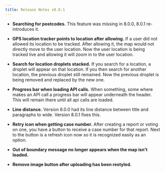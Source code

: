 ```yaml
---
title: Release Notes v8.0.1
---
```


* **Searching for postcodes.** This feature was missing in 8.0.0, 8.0.1 re-introduces it.

* **GPS location tracker points to location after allowing.** If a user did not allowed its location to be tracked. After allowing it, the map would not directly move to the user location. Now the user location is being tracked live and allowing it will zoom in to the user location.

* **Search for location droplets stacked.** If you search for a location, a droplet will appear on that location. If you then search for another location, the previous droplet still remained. Now the previous droplet is being removed and replaced by the new one.

* **Progress bar when loading API calls.** When something, some where makes an API call a progress bar will appear underneath the header. This will remain there until all api calls are loaded.

* **Line distance.** Version 8.0.0 had its line distance between title and paragraphs to wide. Version 8.0.1 fixes this.

* **Retry icon when getting case number.** After creating a report or voting on one, you have a button to receive a case number for that report. Next to the button is a refresh icon now so it is recognized easily as an option.

* **Out of boundary message no longer appears when the map isn't loaded.**

* **Remove image button after uploading has been restyled.**